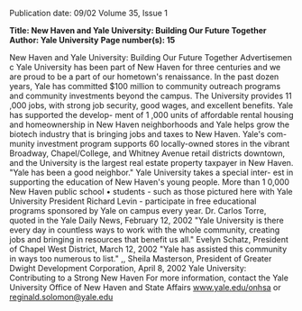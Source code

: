 Publication date: 09/02
Volume 35, Issue 1

**Title: New Haven and Yale University: Building Our Future Together**
**Author: Yale University**
**Page number(s): 15**

New Haven and 
Yale University: 
Building Our 
Future Together 
Advertisemen c 
Yale University has been part of New Haven for three centuries and we are proud to be a part of our 
hometown's renaissance. In the past dozen years, Yale has committed $100 million to community 
outreach programs and community investments beyond the campus. The University provides 11 ,000 
jobs, with strong job security, good wages, and excellent benefits. Yale has supported the develop-
ment of 1 ,000 units of affordable rental housing and homeownership in New Haven neighborhoods 
and Yale helps grow the biotech industry that is bringing jobs and taxes to New Haven. Yale's com-
munity investment program supports 60 locally-owned stores in the vibrant Broadway, 
Chapel/College, and Whitney Avenue retail districts downtown, and the University is the largest real 
estate property taxpayer in New Haven. 
"Yale has been a good neighbor." 
Yale University takes a special inter-
est in supporting the education of 
New Haven's young people. More 
than 1 0,000 New Haven public school 
• students - such as those pictured 
here with Yale University President 
Richard Levin - participate in free 
educational programs sponsored by 
Yale on campus every year. 
Dr. Carlos Torre, quoted in the Yale Daily News, February 12, 2002 
"Yale University is there every day in countless ways 
to work with the whole community, creating jobs and 
bringing in resources that benefit us all." 
Evelyn Schatz, President of Chapel West District, March 12, 2002 
"Yale has assisted this community in ways too numerous to list." 
,, 
Sheila Masterson, President of Greater Dwight Development Corporation, April 8, 2002 
Yale University: Contributing to a Strong New Haven 
For more information, contact the Yale University Office of New Haven and State Affairs 
www.yale.edu/onhsa or reginald.solomon@yale.edu